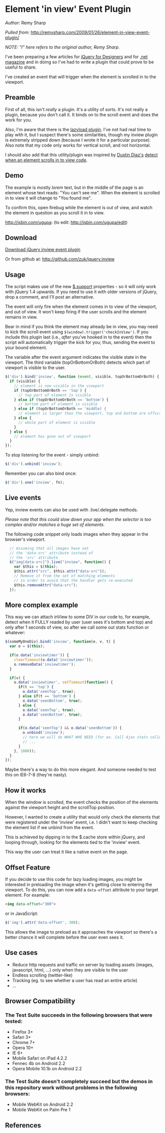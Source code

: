 # Element 'in view' Event Plugin

*Author:* Remy Sharp

*Pulled from:* http://remysharp.com/2009/01/26/element-in-view-event-plugin/

*NOTE: "I" here refers to the original author, Remy Sharp.*

I've been preparing a few articles for [jQuery for Designers][] and for
[.net magazine][] and in doing so I've had to write a plugin that could prove
to be useful to share.

I've created an event that will trigger when the element is scrolled in to the
viewport.


## Preamble

First of all, this isn't *really* a plugin. It's a utility of sorts. It's not
really a plugin, because you don't call it. It binds on to the scroll event and
does the work for you.

Also, I'm aware that there is the [lazyload plugin][]. I've not had real time to
play with it, but I suspect there's some similarities, though my inview plugin
is extremely stripped down (because I wrote it for a particular purpose). Also
note that my code only works for vertical scroll, and not horizontal.

I should also add that this utility/plugin was inspired by [Dustin Diaz's][]
[detect when an element scrolls in to view code][].


## Demo

The example is mostly *lorem* text, but in the middle of the page is an element
whose text reads: "You can't see me". When the element is scrolled in to view
it will change to "You found me".

To confirm this, open firebug while the element is out of view, and watch the
element in question as you scroll it in to view.

http://jsbin.com/ugupa: (to edit: http://jsbin.com/ugupa/edit)


## Download

[Download jQuery inview event plugin][]

Or from github at: http://github.com/zuk/jquery.inview


## Usage

The script makes use of the new [$.support][] properties - so it will only work
with jQuery 1.4 upwards. If you need to use it with older versions of jQuery,
drop a comment, and I'll post an alternative.

The event will only fire when the element comes in to view of the viewport, and
out of view. It won't keep firing if the user scrolls and the element remains in
view.

Bear in mind if you think the element may already be in view, you may need to
kick the scroll event using `$(window).trigger('checkInView')`. If you include
this plugin last (i.e., *after* you've hooked in to the event) then the script
will automatically trigger the kick for you; thus, sending the event to your
bound element.

The variable after the event argument indicates the visible state in the
viewport. The third variable (topOrBottomOrBoth) detects which part of viewport
is visible to the user.

```js
$('div').bind('inview', function (event, visible, topOrBottomOrBoth) {
  if (visible) {
    // element is now visible in the viewport
    if (topOrBottomOrBoth == 'top') {
      // top part of element is visible
    } else if (topOrBottomOrBoth == 'bottom') {
      // bottom part of element is visible
	} else if (topOrBottomOrBoth == 'middle) {
	  // element is larger than the viewport, top and bottom are offscreen, but middle is visible
    } else {
      // whole part of element is visible
    }
  } else {
    // element has gone out of viewport
  }
});
```

To stop listening for the event - simply unbind:

```js
$('div').unbind('inview');
```

Remember you can also bind once:

```js
$('div').one('inview', fn);
```



## Live events

Yep, inview events can also be used with .live/.delegate methods.

_Please note that this could slow down your app when the selector 
is too complex and/or matches a huge set of elements._

The following code snippet only loads images when they appear 
in the browser's viewport.

```js
  // Assuming that all images have set 
  // the 'data-src' attribute instead of 
  // the 'src' attribute
  $("img[data-src]").live("inview", function() {
    var $this = $(this);
    $this.attr("src", $this.attr("data-src"));
    // Remove it from the set of matching elements 
    // in order to avoid that the handler gets re-executed
    $this.removeAttr("data-src");
  });
```


## More complex example

This way we can attach inView to some DIV in our code to, for example, detect
when it FULLY readed by user (user sees it's bottom and top) and only after 1
seconds of view, so after we call some out stats function or whatever:

```js
$(someMyOneDiv).bind('inview', function(e, v, t) {
  var o = $(this);

  if(o.data('inviewtimer')) {
    clearTimeout(o.data('inviewtimer'));
    o.removeData('inviewtimer');
  }

  if(v) {
    o.data('inviewtimer', setTimeout(function() {
      if(t == 'top') {
        o.data('seenTop', true);
      } else if(t == 'bottom') {
        o.data('seenBottom', true);
      } else {
        o.data('seenTop', true);
        o.data('seenBottom', true);
      }

      if(o.data('seenTop') && o.data('seenBottom')) {
        o.unbind('inview');
        // here we will do WHAT WHE NEED (for ex. Call Ajax stats collector)
        // ...
      }
    }, 1000));
  }
});
```

Maybe there's a way to do this more elegant. And someone needed to test this on
IE6-7-8 (they're nasty).


## How it works

When the window is scrolled, the event checks the position of the elements
against the viewport height and the scrollTop position.

However, I wanted to create a utility that would only check the elements that
were registered under the 'inview' event, i.e. I didn't want to keep checking
the element list if we unbind from the event.

This is achieved by dipping in to the $.cache store within jQuery, and looping
through, looking for the elements tied to the 'inview' event.

This way the user can treat it like a native event on the page.


## Offset Feature

If you decide to use this code for lazy loading images, you might be interested
in preloading the image when it's getting close to entering the viewport. To
do this, you can now add a `data-offset` attribute to your target element.
For example:

```html
<img data-offset="300">
```

or in JavaScript:

```js
$('img').attr('data-offset', 300);
```

This allows the image to preload as it approaches the viewport so there's a
better chance it will complete before the user even sees it.


## Use cases

* Reduce http requests and traffic on server by loading assets (images, javascript, html, ...) only when they are visible to the user
* Endless scrolling (twitter-like)
* Tracking (eg. to see whether a user has read an entire article)
* ...


## Browser Compatibility

### The Test Suite succeeds in the following browsers that were tested:

* Firefox 3+
* Safari 3+
* Chrome 7+
* Opera 10+
* IE 6+
* Mobile Safari on iPad 4.2.2
* Fennec 4b on Android 2.2
* Opera Mobile 10.1b on Android 2.2


### The Test Suite doesn't completely succeed but the demos in this repository work without problems in the following browsers:

* Mobile WebKit on Android 2.2
* Mobile WebKit on Palm Pre 1


## References

[jQuery for Designers]: http://jqueryfordesigners.com/
[.net magazine]: http://www.netmag.co.uk/
[lazyload plugin]: http://www.appelsiini.net/projects/lazyload
[Dustin Diaz's]: http://www.dustindiaz.com/
[detect when an element scrolls in to view code]: http://www.dustindiaz.com/element-scroll-into-view/
[Download jQuery inview event plugin]: http://remysharp.com/downloads/jquery.inview.js
[$.support]: http://api.jquery.com/?support

